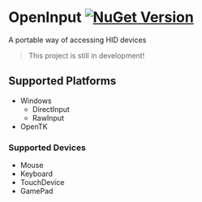 # OpenInput [![NuGet Version](http://img.shields.io/nuget/v/OpenInput.svg)](https://www.nuget.org/packages/OpenInput)
A portable way of accessing HID devices

> This project is still in development!

## Supported Platforms

* Windows 
    * DirectInput
    * RawInput
* OpenTK

### Supported Devices

* Mouse
* Keyboard
* TouchDevice
* GamePad

